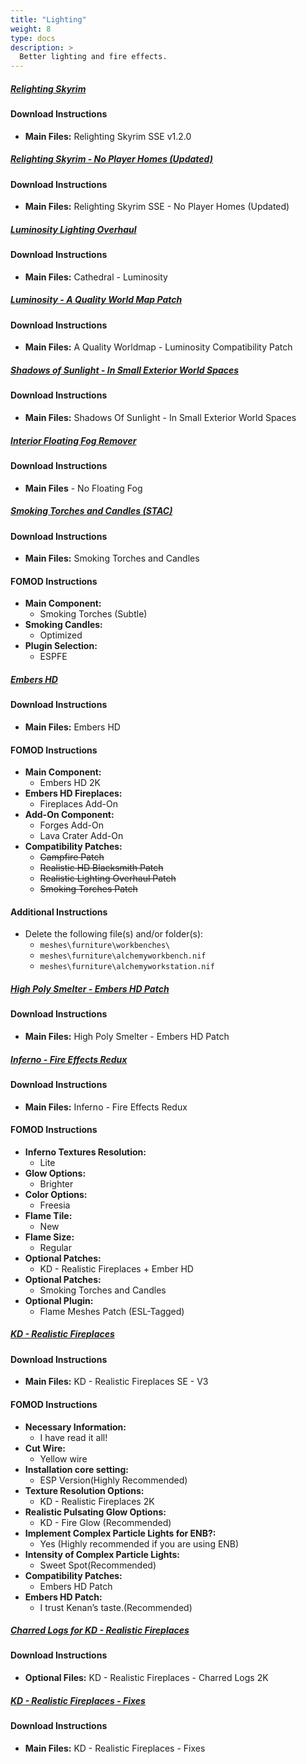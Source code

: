 ```yaml
---
title: "Lighting"
weight: 8
type: docs
description: >
  Better lighting and fire effects.
---
```


##### [Relighting Skyrim](https://www.nexusmods.com/skyrimspecialedition/mods/8586?tab=files)

#### Download Instructions

* **Main Files:** Relighting Skyrim SSE v1.2.0

##### [Relighting Skyrim - No Player Homes (Updated)](https://www.nexusmods.com/skyrimspecialedition/mods/42280?tab=files)

#### Download Instructions

* **Main Files:** Relighting Skyrim SSE - No Player Homes (Updated)

##### [Luminosity Lighting Overhaul](https://www.nexusmods.com/skyrimspecialedition/mods/16830?tab=files)

#### Download Instructions

* **Main Files:** Cathedral - Luminosity

##### [Luminosity - A Quality World Map Patch](https://www.nexusmods.com/skyrimspecialedition/mods/30162?tab=files)

#### Download Instructions

* **Main Files:** A Quality Worldmap - Luminosity Compatibility Patch

##### [Shadows of Sunlight - In Small Exterior World Spaces](https://www.nexusmods.com/skyrimspecialedition/mods/41368?tab=files)

#### Download Instructions

- **Main Files:** Shadows Of Sunlight - In Small Exterior World Spaces

##### [Interior Floating Fog Remover](https://www.nexusmods.com/skyrimspecialedition/mods/4298?tab=files)

#### Download Instructions

* **Main Files** - No Floating Fog

##### [Smoking Torches and Candles (STAC)](https://www.nexusmods.com/skyrimspecialedition/mods/8607?tab=files)

#### Download Instructions

* **Main Files:** Smoking Torches and Candles

#### FOMOD Instructions

* **Main Component:**
  * Smoking Torches (Subtle)
* **Smoking Candles:**
  * Optimized
* **Plugin Selection:**
  * ESPFE

##### [Embers HD](https://www.nexusmods.com/skyrimspecialedition/mods/14368?tab=files)

#### Download Instructions

* **Main Files:** Embers HD

#### FOMOD Instructions

* **Main Component:**
  * Embers HD 2K
* **Embers HD Fireplaces:**
  * Fireplaces Add-On
* **Add-On Component:**
  * Forges Add-On
  * Lava Crater Add-On
* **Compatibility Patches:**
  * ~~Campfire Patch~~
  * ~~Realistic HD Blacksmith Patch~~
  * ~~Realistic Lighting Overhaul Patch~~
  * ~~Smoking Torches Patch~~

#### Additional Instructions

* Delete the following file(s) and/or folder(s):
  * `meshes\furniture\workbenches\`
  * `meshes\furniture\alchemyworkbench.nif`
  * `meshes\furniture\alchemyworkstation.nif`

##### [High Poly Smelter - Embers HD Patch](https://www.nexusmods.com/skyrimspecialedition/mods/9951?tab=files)

#### Download Instructions

- **Main Files:** High Poly Smelter - Embers HD Patch

##### [Inferno - Fire Effects Redux](https://www.nexusmods.com/skyrimspecialedition/mods/29316?tab=files)

#### Download Instructions

* **Main Files:** Inferno - Fire Effects Redux

#### FOMOD Instructions

* **Inferno Textures Resolution:**
  * Lite
* **Glow Options:**
  * Brighter
* **Color Options:**
  * Freesia
* **Flame Tile:**
  * New
* **Flame Size:**
  * Regular
* **Optional Patches:**
  * KD - Realistic Fireplaces + Ember HD
* **Optional Patches:**
  * Smoking Torches and Candles
* **Optional Plugin:**
  * Flame Meshes Patch (ESL-Tagged)

##### [KD - Realistic Fireplaces](https://www.nexusmods.com/skyrimspecialedition/mods/28877?tab=files)

#### Download Instructions

* **Main Files:** KD - Realistic Fireplaces SE - V3

#### FOMOD Instructions

* **Necessary Information:**
  * I have read it all!
* **Cut Wire:**
  * Yellow wire
* **Installation core setting:**
  * ESP Version(Highly Recommended)
* **Texture Resolution Options:**
  * KD - Realistic Fireplaces 2K
* **Realistic Pulsating Glow Options:**
  * KD - Fire Glow (Recommended)
* **Implement Complex Particle Lights for ENB?:**
  * Yes (Highly recommended if you are using ENB)
* **Intensity of Complex Particle Lights:**
  * Sweet Spot(Recommended)
* **Compatibility Patches:**
  * Embers HD Patch
* **Embers HD Patch:**
  * I trust Kenan’s taste.(Recommended)

##### [Charred Logs for KD - Realistic Fireplaces](https://www.nexusmods.com/skyrimspecialedition/mods/29376?tab=files)

#### Download Instructions

* **Optional Files:** KD - Realistic Fireplaces - Charred Logs 2K

##### [KD - Realistic Fireplaces - Fixes](https://www.nexusmods.com/skyrimspecialedition/mods/52376?tab=files)

#### Download Instructions

- **Main Files:** KD - Realistic Fireplaces - Fixes